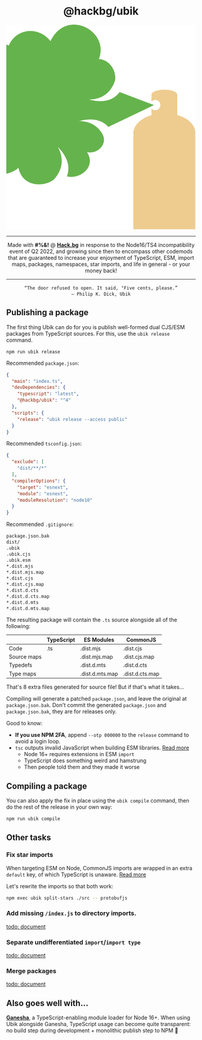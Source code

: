 <div align="center">

# @hackbg/ubik

![](./ubik.svg)

---

Made with **#%&!** @ [**Hack.bg**](https://foss.hack.bg)
in response to the Node16/TS4 incompatibility event of Q2 2022,
and growing since then to encompass other codemods that
are guaranteed to increase your enjoyment of TypeScript,
ESM, import maps, packages, namespaces, star imports,
and life in general - or your money back!

---

```
“The door refused to open. It said, "Five cents, please.”
― Philip K. Dick, Ubik
```

</div>

## Publishing a package

The first thing Ubik can do for you is publish well-formed dual CJS/ESM packages from
TypeScript sources. For this, use the `ubik release` command.

```
npm run ubik release
```

Recommended `package.json`:

```json
{
  "main": "index.ts",
  "devDependencies": {
    "typescript": "latest",
    "@hackbg/ubik": "^4"
  },
  "scripts": {
    "release": "ubik release --access public"
  }
}
```

Recommended `tsconfig.json`:

```json
{
  "exclude": [
    "dist/**/*"
  ],
  "compilerOptions": {
    "target": "esnext",
    "module": "esnext",
    "moduleResolution": "node10"
  }
}
```

Recommended `.gitignore`:

```
package.json.bak
dist/
.ubik
.ubik.cjs
.ubik.esm
*.dist.mjs
*.dist.mjs.map
*.dist.cjs
*.dist.cjs.map
*.dist.d.cts
*.dist.d.cts.map
*.dist.d.mts
*.dist.d.mts.map
```

The resulting package will contain the `.ts` source alongside all of the following:

|           |TypeScript|ES Modules     |CommonJS       |
|-----------|----------|---------------|---------------|
|Code       |.ts       |.dist.mjs      |.dist.cjs      |
|Source maps|          |.dist.mjs.map  |.dist.cjs.map  |
|Typedefs   |          |.dist.d.mts    |.dist.d.cts    |
|Type maps  |          |.dist.d.mts.map|.dist.d.cts.map|

That's 8 extra files generated for source file! But if that's what it takes...

Compiling will generate a patched `package.json`, and leave the original at `package.json.bak`.
Don't commit the generated `package.json` and `package.json.bak`, they are for releases only.

Good to know:

* **If you use NPM 2FA**, append `--otp 000000` to the `release` command to avoid a login loop.
* `tsc` outputs invalid JavaScript when building ESM libraries. [Read more](./docs/extensions.md)
    * Node 16+ requires extensions in ESM `import`
    * TypeScript does something weird and hamstrung
    * Then people told them and they made it worse

## Compiling a package

You can also apply the fix in place using the `ubik compile` command,
then do the rest of the release in your own way:

```sh
npm run ubik compile
```

## Other tasks

### Fix star imports

When targeting ESM on Node, CommonJS imports are wrapped in an extra `default` key,
of which TypeScript is unaware. [Read more](./docs/split-stars.md)

Let's rewrite the imports so that both work:

```sh
npm exec ubik split-stars ./src -- protobufjs
```

### Add missing `/index.js` to directory imports.

[todo: document](https://youtu.be/VyZiIuMufTA?si=Owhmey5gRLN-AaaK&t=11)

### Separate undifferentiated `import`/`import type`

[todo: document](https://youtu.be/VyZiIuMufTA?si=Owhmey5gRLN-AaaK&t=11)

### Merge packages

[todo: document](https://youtu.be/VyZiIuMufTA?si=Owhmey5gRLN-AaaK&t=11)

## Also goes well with...

[**Ganesha**](https://github.com/hackbg/ganesha), a TypeScript-enabling module loader
for Node 16+. When using Ubik alongside Ganesha, TypeScript usage can become quite transparent:
no build step during development + monolithic publish step to NPM 🐘
